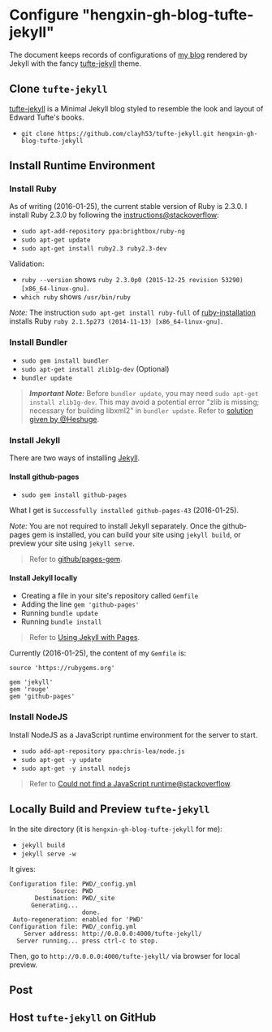 # Configure "hengxin-gh-blog-tufte-jekyll"

The document keeps records of configurations of [my blog]() rendered by Jekyll with the fancy 
[tufte-jekyll](https://github.com/clayh53/tufte-jekyll) theme. 

## Clone `tufte-jekyll`

[tufte-jekyll](https://github.com/clayh53/tufte-jekyll) is a Minimal Jekyll blog styled to resemble the 
look and layout of Edward Tufte's books.

- `git clone https://github.com/clayh53/tufte-jekyll.git hengxin-gh-blog-tufte-jekyll`

## Install Runtime Environment

### Install Ruby

As of writing (2016-01-25), the current stable version of Ruby is 2.3.0.
I install Ruby 2.3.0 by following the [instructions@stackoverflow](http://stackoverflow.com/a/21067059/1833118):

- `sudo apt-add-repository ppa:brightbox/ruby-ng`
- `sudo apt-get update`
- `sudo apt-get install ruby2.3 ruby2.3-dev`

Validation:

- `ruby --version` shows `ruby 2.3.0p0 (2015-12-25 revision 53290) [x86_64-linux-gnu]`.
- `which ruby` shows `/usr/bin/ruby`

*Note:* The instruction `sudo apt-get install ruby-full` of [ruby-installation](https://www.ruby-lang.org/en/documentation/installation/#apt)
installs Ruby `ruby 2.1.5p273 (2014-11-13) [x86_64-linux-gnu]`.

### Install Bundler

- `sudo gem install bundler`
- `sudo apt-get install zlib1g-dev` (Optional)
- `bundler update`

> ***Important Note:*** Before `bundler update`, you may need `sudo apt-get install zlib1g-dev`. 
This may avoid a potential error "zlib is missing; necessary for building libxml2" in `bundler update`. 
Refer to [solution given by @Heshuge](https://github.com/flapjack/omnibus-flapjack/issues/72).

### Install Jekyll

There are two ways of installing [Jekyll](https://jekyllrb.com/).

#### Install github-pages

- `sudo gem install github-pages`

What I get is `Successfully installed github-pages-43` (2016-01-25).

*Note:* You are not required to install Jekyll separately. Once the github-pages gem is installed, 
you can build your site using `jekyll build`, or preview your site using `jekyll serve`.

> Refer to [github/pages-gem](https://github.com/github/pages-gem).

#### Install Jekyll locally

- Creating a file in your site's repository called `Gemfile`
- Adding the line `gem 'github-pages'`
- Running `bundle update`
- Running `bundle install`

> Refer to [Using Jekyll with Pages](https://help.github.com/articles/using-jekyll-with-pages/).

Currently (2016-01-25), the content of my `Gemfile` is:
```
source 'https://rubygems.org'

gem 'jekyll'
gem 'rouge'
gem 'github-pages'
```
### Install NodeJS

Install NodeJS as a JavaScript runtime environment for the server to start.

- `sudo add-apt-repository ppa:chris-lea/node.js`
- `sudo apt-get -y update`
- `sudo apt-get -y install nodejs`

> Refer to [Could not find a JavaScript runtime@stackoverflow](http://stackoverflow.com/a/16846192/1833118).

## Locally Build and Preview `tufte-jekyll`

In the site directory (it is `hengxin-gh-blog-tufte-jekyll` for me):

- `jekyll build`
- `jekyll serve -w`

It gives:

```
Configuration file: PWD/_config.yml
            Source: PWD
       Destination: PWD/_site
      Generating... 
                    done.
 Auto-regeneration: enabled for 'PWD'
Configuration file: PWD/_config.yml
    Server address: http://0.0.0.0:4000/tufte-jekyll/
  Server running... press ctrl-c to stop.
```

Then, go to `http://0.0.0.0:4000/tufte-jekyll/` via browser for local preview.

## Post 

## Host `tufte-jekyll` on GitHub
